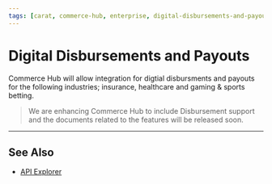 ```yaml
---
tags: [carat, commerce-hub, enterprise, digital-disbursements-and-payouts, disbursement, vault]
---
```



# Digital Disbursements and Payouts

Commerce Hub will allow integration for digtial disbursments and payouts for the following industries; insurance, healthcare and gaming & sports betting.

<!-- theme: danger -->
> We are enhancing Commerce Hub to include Disbursement support and the documents related to the features will be released soon.


---

## See Also

- [API Explorer](../api/?type=post&path=/payments/v1/charges)



